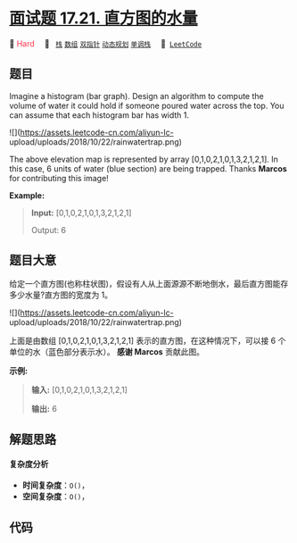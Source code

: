 # [面试题 17.21. 直方图的水量](https://leetcode.cn/problems/volume-of-histogram-lcci)

🔴 <font color=#ff334b>Hard</font>&emsp; 🔖&ensp; [`栈`](/leetcode-js/outline/tag/stack.md) [`数组`](/leetcode-js/outline/tag/array.md) [`双指针`](/leetcode-js/outline/tag/two-pointers.md) [`动态规划`](/leetcode-js/outline/tag/dynamic-programming.md) [`单调栈`](/leetcode-js/outline/tag/monotonic-stack.md)&emsp; 🔗&ensp;[`LeetCode`](https://leetcode.cn/problems/volume-of-histogram-lcci)

## 题目

Imagine a histogram (bar graph). Design an algorithm to compute the volume of
water it could hold if someone poured water across the top. You can assume
that each histogram bar has width 1.

![](https://assets.leetcode-cn.com/aliyun-lc-
upload/uploads/2018/10/22/rainwatertrap.png)

The above elevation map is represented by array [0,1,0,2,1,0,1,3,2,1,2,1]. In
this case, 6 units of water (blue section) are being trapped. Thanks
**Marcos** for contributing this image!

**Example:**

> 
> 
> 
> 
> 
> **Input:** [0,1,0,2,1,0,1,3,2,1,2,1]
> 
> Output: 6


## 题目大意

给定一个直方图(也称柱状图)，假设有人从上面源源不断地倒水，最后直方图能存多少水量?直方图的宽度为 1。

![](https://assets.leetcode-cn.com/aliyun-lc-
upload/uploads/2018/10/22/rainwatertrap.png)

上面是由数组 [0,1,0,2,1,0,1,3,2,1,2,1] 表示的直方图，在这种情况下，可以接 6 个单位的水（蓝色部分表示水）。 **感谢
Marcos** 贡献此图。

**示例:**

> 
> 
> 
> 
> 
> **输入:** [0,1,0,2,1,0,1,3,2,1,2,1]
> 
> **输出:** 6


## 解题思路

#### 复杂度分析

- **时间复杂度**：`O()`，
- **空间复杂度**：`O()`，

## 代码

```javascript

```